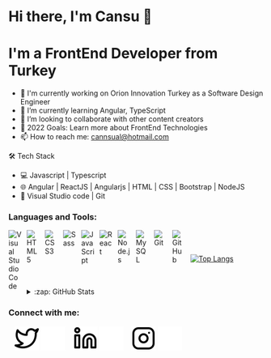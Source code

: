 
# Hi there, I'm Cansu 👋 

# I'm a FrontEnd Developer from Turkey

- 🌱 I'm currently working on Orion Innovation Turkey as a Software Design Engineer
- 🔭 I’m currently learning Angular, TypeScript
- 👯 I’m looking to collaborate with other content creators
- 🥅 2022 Goals: Learn more about FrontEnd Technologies
- 📫 How to reach me: cannsual@hotmail.com

🛠 Tech Stack
- 💻   Javascript  | Typescript
- 🌐   Angular | ReactJS | Angularjs | HTML | CSS | Bootstrap | NodeJS
- 🔧   Visual Studio code | Git


### Languages and Tools:

<img align="left" alt="Visual Studio Code" width="26px" src="https://cdn.jsdelivr.net/gh/devicons/devicon/icons/vscode/vscode-original.svg" style="padding-right:10px;" />
<img align="left" alt="HTML5" width="26px" src="https://cdn.jsdelivr.net/gh/devicons/devicon/icons/html5/html5-original.svg" style="padding-right:10px;" />
<img align="left" alt="CSS3" width="26px" src="https://cdn.jsdelivr.net/gh/devicons/devicon/icons/css3/css3-original.svg" style="padding-right:10px;" />
<img align="left" alt="Sass" width="26px" src="https://cdn.jsdelivr.net/gh/devicons/devicon/icons/sass/sass-original.svg" style="padding-right:10px;" />
<img align="left" alt="JavaScript" width="26px" src="https://cdn.jsdelivr.net/gh/devicons/devicon/icons/javascript/javascript-original.svg" style="padding-right:10px;" />
<img align="left" alt="React" width="26px" src="https://cdn.jsdelivr.net/gh/devicons/devicon/icons/react/react-original.svg" style="padding-right:10px;" />
<img align="left" alt="Node.js" width="26px" src="https://cdn.jsdelivr.net/gh/devicons/devicon/icons/nodejs/nodejs-original.svg" style="padding-right:10px;" />
<img align="left" alt="MySQL" width="26px" src="https://cdn.jsdelivr.net/gh/devicons/devicon/icons/mysql/mysql-original.svg" style="padding-right:10px;" />
<img align="left" alt="Git" width="26px" src="https://cdn.jsdelivr.net/gh/devicons/devicon/icons/git/git-original.svg" style="padding-right:10px;" />
<img align="left" alt="GitHub" width="26px" src="https://user-images.githubusercontent.com/3369400/139447912-e0f43f33-6d9f-45f8-be46-2df5bbc91289.png" style="padding-right:10px;" />

<br>
</br>

[![Top Langs](https://github-readme-stats.vercel.app/api/top-langs/?username=cannsuual&layout=compact)](https://github.com/anuraghazra/github-readme-stats)

<br>
</br>

<details>
  <summary>:zap: GitHub Stats</summary>

  <img align="left" alt="Cansu's GitHub Stats" src="https://github-readme-stats.vercel.app/api?username=cannsuual&show_icons=true&hide_border=false&title_color=ff652f&icon_color=FFE400&bg_color=09131B&text_color=ffffff&border_color=0c1a25" />

</details>




### Connect with me:

&nbsp;&nbsp;
[![website](./img/twitter-light.svg)](https://twitter.com/cansu_cuce#gh-light-mode-only)
[![website](./img/twitter-dark.svg)](https://twitter.com/cansu_cuce#gh-dark-mode-only)
&nbsp;&nbsp;
[![website](./img/linkedin-light.svg)](https://linkedin.com/in/cansu-cüce-9065ab102#gh-light-mode-only)
[![website](./img/linkedin-dark.svg)](https://linkedin.com/in/cansu-cüce-9065ab102#gh-dark-mode-only)
&nbsp;&nbsp;
[![website](./img/instagram-light.svg)](https://instagram.com/cannsucuce#gh-light-mode-only)
[![website](./img/instagram-dark.svg)](https://instagram.com/cannsucuce#gh-dark-mode-only)
